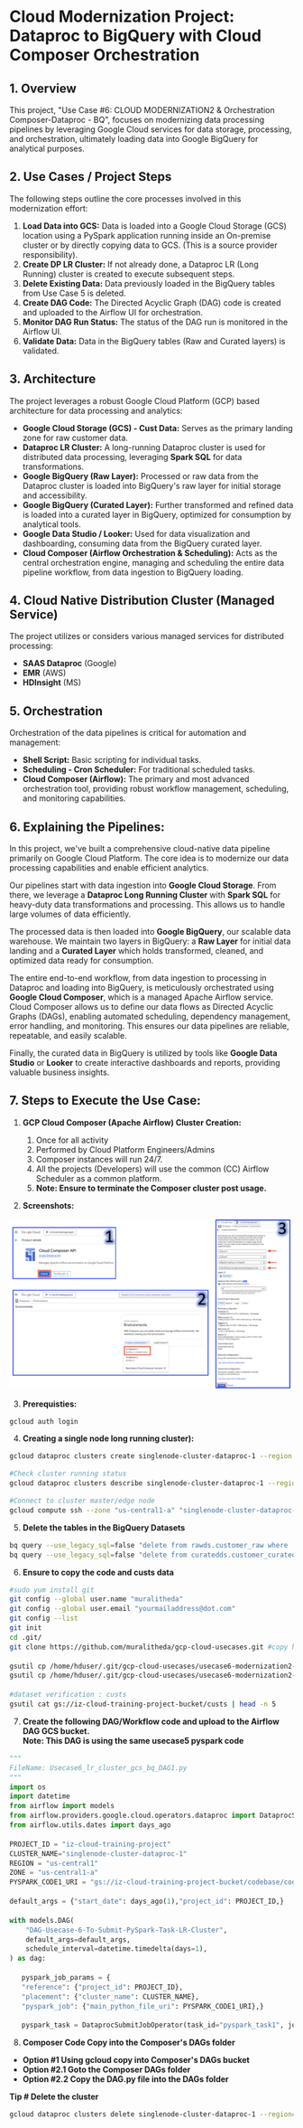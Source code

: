 # Cloud Modernization Project: Dataproc to BigQuery with Cloud Composer Orchestration

## 1. Overview

This project, "Use Case #6: CLOUD MODERNIZATION2 & Orchestration Composer-Dataproc - BQ", focuses on modernizing data processing pipelines by leveraging Google Cloud services for data storage, processing, and orchestration, ultimately loading data into Google BigQuery for analytical purposes.

## 2. Use Cases / Project Steps

The following steps outline the core processes involved in this modernization effort:

1.  **Load Data into GCS:** Data is loaded into a Google Cloud Storage (GCS) location using a PySpark application running inside an On-premise cluster or by directly copying data to GCS. (This is a source provider responsibility).
2.  **Create DP LR Cluster:** If not already done, a Dataproc LR (Long Running) cluster is created to execute subsequent steps.
3.  **Delete Existing Data:** Data previously loaded in the BigQuery tables from Use Case 5 is deleted.
4.  **Create DAG Code:** The Directed Acyclic Graph (DAG) code is created and uploaded to the Airflow UI for orchestration.
5.  **Monitor DAG Run Status:** The status of the DAG run is monitored in the Airflow UI.
6.  **Validate Data:** Data in the BigQuery tables (Raw and Curated layers) is validated.

## 3. Architecture

The project leverages a robust Google Cloud Platform (GCP) based architecture for data processing and analytics:

* **Google Cloud Storage (GCS) - Cust Data:** Serves as the primary landing zone for raw customer data.
* **Dataproc LR Cluster:** A long-running Dataproc cluster is used for distributed data processing, leveraging **Spark SQL** for data transformations.
* **Google BigQuery (Raw Layer):** Processed or raw data from the Dataproc cluster is loaded into BigQuery's raw layer for initial storage and accessibility.
* **Google BigQuery (Curated Layer):** Further transformed and refined data is loaded into a curated layer in BigQuery, optimized for consumption by analytical tools.
* **Google Data Studio / Looker:** Used for data visualization and dashboarding, consuming data from the BigQuery curated layer.
* **Cloud Composer (Airflow Orchestration & Scheduling):** Acts as the central orchestration engine, managing and scheduling the entire data pipeline workflow, from data ingestion to BigQuery loading.

## 4. Cloud Native Distribution Cluster (Managed Service)

The project utilizes or considers various managed services for distributed processing:

* **SAAS Dataproc** (Google)
* **EMR** (AWS)
* **HDInsight** (MS)

## 5. Orchestration

Orchestration of the data pipelines is critical for automation and management:

* **Shell Script:** Basic scripting for individual tasks.
* **Scheduling - Cron Scheduler:** For traditional scheduled tasks.
* **Cloud Composer (Airflow):** The primary and most advanced orchestration tool, providing robust workflow management, scheduling, and monitoring capabilities.

## 6. Explaining the Pipelines:

In this project, we've built a comprehensive cloud-native data pipeline primarily on Google Cloud Platform. The core idea is to modernize our data processing capabilities and enable efficient analytics.

Our pipelines start with data ingestion into **Google Cloud Storage**. From there, we leverage a **Dataproc Long Running Cluster** with **Spark SQL** for heavy-duty data transformations and processing. This allows us to handle large volumes of data efficiently.

The processed data is then loaded into **Google BigQuery**, our scalable data warehouse. We maintain two layers in BigQuery: a **Raw Layer** for initial data landing and a **Curated Layer** which holds transformed, cleaned, and optimized data ready for consumption.

The entire end-to-end workflow, from data ingestion to processing in Dataproc and loading into BigQuery, is meticulously orchestrated using **Google Cloud Composer**, which is a managed Apache Airflow service. Cloud Composer allows us to define our data flows as Directed Acyclic Graphs (DAGs), enabling automated scheduling, dependency management, error handling, and monitoring. This ensures our data pipelines are reliable, repeatable, and easily scalable.

Finally, the curated data in BigQuery is utilized by tools like **Google Data Studio** or **Looker** to create interactive dashboards and reports, providing valuable business insights.

## 7. Steps to Execute the Use Case:

1. **GCP Cloud Composer (Apache Airflow) Cluster Creation:**
   1. Once for all activity
   2. Performed by Cloud Platform Engineers/Admins
   3. Composer instances will run 24/7.
   4. All the projects (Developers) will use the common (CC) Airflow Scheduler as a common platform.
   5. **Note: Ensure to terminate the Composer cluster post usage.**
   
2. **Screenshots:**
<img src="images/composer_creation_steps.png" alt="Composer Creation Steps">

3. **Prerequisties:**

```bash
gcloud auth login
```

4. **Creating a single node long running cluster):**

```bash
gcloud dataproc clusters create singlenode-cluster-dataproc-1 --region us-central1 --zone us-central1-a --enable-component-gateway --single-node --master-machine-type e2-standard-2 --master-boot-disk-size 100 --image-version 2.1-rocky8 --project iz-cloud-training-project --max-idle 7200s
```
```bash
#Check cluster running status
gcloud dataproc clusters describe singlenode-cluster-dataproc-1 --region=us-central1
```
```bash
#Connect to cluster master/edge node
gcloud compute ssh --zone "us-central1-a" "singlenode-cluster-dataproc-1-m" --project "iz-cloud-training-project"
```

5. **Delete the tables in the BigQuery Datasets**
```bash
bq query --use_legacy_sql=false "delete from rawds.customer_raw where  1=1;"
bq query --use_legacy_sql=false "delete from curatedds.customer_curated where 1=1;"
```

6. **Ensure to copy the code and custs data**
```bash
#sudo yum install git  
git config --global user.name "muralitheda"  
git config --global user.email "yourmailaddress@dot.com"  
git config --list  
git init  
cd .git/  
git clone https://github.com/muralitheda/gcp-cloud-usecases.git #copy his repo url from github  

gsutil cp /home/hduser/.git/gcp-cloud-usecases/usecase6-modernization2-gcp-dataproc-bigquery-orchestrationcomposer/Usecase6_lr_cluster_gcs_bq_DAG1.py gs://iz-cloud-training-project-bucket/codebase/
gsutil cp /home/hduser/.git/gcp-cloud-usecases/usecase6-modernization2-gcp-dataproc-bigquery-orchestrationcomposer/code_Usecase6_step1_gcs_bq.py gs://iz-cloud-training-project-bucket/codebase/

#dataset verification : custs
gsutil cat gs://iz-cloud-training-project-bucket/custs | head -n 5

```

7. **Create the following DAG/Workflow code and upload to the Airflow DAG GCS bucket.**  
**Note: This DAG is using the same usecase5 pyspark code**
```python
"""
FileName: Usecase6_lr_cluster_gcs_bq_DAG1.py
"""
import os
import datetime
from airflow import models
from airflow.providers.google.cloud.operators.dataproc import DataprocSubmitJobOperator
from airflow.utils.dates import days_ago

PROJECT_ID = "iz-cloud-training-project"
CLUSTER_NAME="singlenode-cluster-dataproc-1"
REGION = "us-central1"
ZONE = "us-central1-a"
PYSPARK_CODE1_URI = "gs://iz-cloud-training-project-bucket/codebase/code_Usecase6_step1_gcs_bq.py"#this code is kept in your bucket location

default_args = {"start_date": days_ago(1),"project_id": PROJECT_ID,}

with models.DAG(
    "DAG-Usecase-6-To-Submit-PySpark-Task-LR-Cluster",
    default_args=default_args,
    schedule_interval=datetime.timedelta(days=1),  
) as dag:
   
   pyspark_job_params = {
   "reference": {"project_id": PROJECT_ID},
   "placement": {"cluster_name": CLUSTER_NAME},
   "pyspark_job": {"main_python_file_uri": PYSPARK_CODE1_URI},}
   
   pyspark_task = DataprocSubmitJobOperator(task_id="pyspark_task1", job=pyspark_job_params, region=REGION, project_id=PROJECT_ID)
```

8. **Composer Code Copy into the Composer's DAGs folder**
* **Option #1 Using gcloud copy into Composer's DAGs bucket** 
* **Option #2.1 Goto the Composer DAGs folder** 
* **Option #2.2 Copy the DAG.py file into the DAGs folder** 


**Tip # Delete the cluster** 
```bash
gcloud dataproc clusters delete singlenode-cluster-dataproc-1 --region=us-central1
```